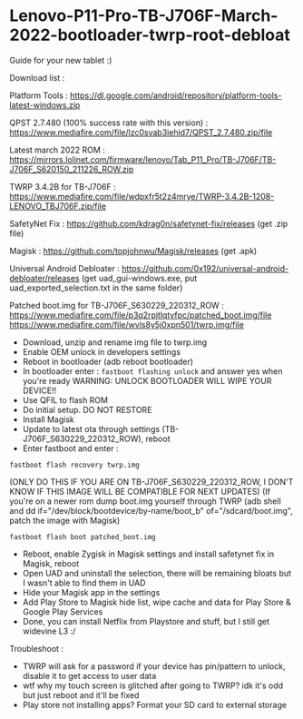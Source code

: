 # Lenovo-P11-Pro-TB-J706F-March-2022-bootloader-twrp-root-debloat
Guide for your new tablet :)

Download list : 

Platform Tools : https://dl.google.com/android/repository/platform-tools-latest-windows.zip

QPST 2.7.480 (100% success rate with this version) : https://www.mediafire.com/file/lzc0svab3iehid7/QPST_2.7.480.zip/file

Latest march 2022 ROM : https://mirrors.lolinet.com/firmware/lenovo/Tab_P11_Pro/TB-J706F/TB-J706F_S620150_211226_ROW.zip

TWRP 3.4.2B for TB-J706F : https://www.mediafire.com/file/wdpxfr5t2z4mrye/TWRP-3.4.2B-1208-LENOVO_TBJ706F.zip/file

SafetyNet Fix : https://github.com/kdrag0n/safetynet-fix/releases (get .zip file)

Magisk : https://github.com/topjohnwu/Magisk/releases (get .apk)

Universal Android Debloater : https://github.com/0x192/universal-android-debloater/releases (get uad_gui-windows.exe, put uad_exported_selection.txt in the same folder)

Patched boot.img for TB-J706F_S630229_220312_ROW : https://www.mediafire.com/file/p3q2rpjtlqtyfpc/patched_boot.img/file
https://www.mediafire.com/file/wvls8y5j0xpn501/twrp.img/file



- Download, unzip and rename img file to twrp.img
- Enable OEM unlock in developers settings
- Reboot in bootloader (adb reboot bootloader)
- In bootloader enter :
`fastboot flashing unlock`
and answer yes when you're ready
WARNING: UNLOCK BOOTLOADER WILL WIPE YOUR DEVICE!!
- Use QFIL to flash ROM
- Do initial setup. DO NOT RESTORE
- Install Magisk
- Update to latest ota through settings (TB-J706F_S630229_220312_ROW), reboot
- Enter fastboot and enter :

`fastboot flash recovery twrp.img`

(ONLY DO THIS IF YOU ARE ON TB-J706F_S630229_220312_ROW, I DON'T KNOW IF THIS IMAGE WILL BE COMPATIBLE FOR NEXT UPDATES)
(If you're on a newer rom dump boot.img yourself through TWRP (adb shell and dd if="/dev/block/bootdevice/by-name/boot_b" of="/sdcard/boot.img", patch the image with Magisk)

`fastboot flash boot patched_boot.img `

- Reboot, enable Zygisk in Magisk settings and install safetynet fix in Magisk, reboot
- Open UAD and uninstall the selection, there will be remaining bloats but I wasn't able to find them in UAD
- Hide your Magisk app in the settings
- Add Play Store to Magisk hide list, wipe cache and data for Play Store & Google Play Services
- Done, you can install Netflix from Playstore and stuff, but I still get widevine L3 :/


Troubleshoot :
- TWRP will ask for a password if your device has pin/pattern to unlock, disable it to get access to user data
- wtf why my touch screen is glitched after going to TWRP? idk it's odd but just reboot and it'll be fixed
- Play store not installing apps? Format your SD card to external storage
